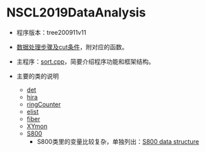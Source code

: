 # NSCL2019DataAnalysis
* 程序版本：tree200911v11

* [数据处理步骤及cut条件](https://jinyuyuyu.github.io/NSCL2019DataAnalysis/man/DataAnalysis.html)，附对应的函数。

* 主程序：[sort.cpp](https://jinyuyuyu.github.io/NSCL2019DataAnalysis/man/sort-cpp.html)，简要介绍程序功能和框架结构。

* 主要的类的说明

  * [det](https://jinyuyuyu.github.io/NSCL2019DataAnalysis/man/det.html)
  * [hira](https://jinyuyuyu.github.io/NSCL2019DataAnalysis/man/hira.html)
  * [ringCounter](https://jinyuyuyu.github.io/NSCL2019DataAnalysis/man/ringCounterhtml)
  * [elist](https://jinyuyuyu.github.io/NSCL2019DataAnalysis/man/elist.html)
  * [fiber](https://jinyuyuyu.github.io/NSCL2019DataAnalysis/man/elist.html)
  * [XYmon](https://jinyuyuyu.github.io/NSCL2019DataAnalysis/man/XYmon.html)
  * [S800](https://jinyuyuyu.github.io/NSCL2019DataAnalysis/man/S800.html)
    * S800类里的变量比较复杂，单独列出：[S800 data structure](https://jinyuyuyu.github.io/NSCL2019DataAnalysis/man/S800_dataStructure.html)
